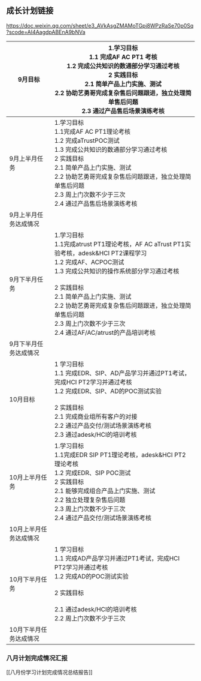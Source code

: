 

## 成长计划链接
https://doc.weixin.qq.com/sheet/e3_AVkAsgZMAMoTGpj8WPzRaSe70p0Sq?scode=AI4AagdpABEnA9bNVa

| 9月目标         | 1.学习目标  <br>1.1 完成AF AC PT1 考核  <br>1.2 完成公共知识的数通部分学习通过考核  <br>2 实践目标  <br>2.1 简单产品上门实施、测试  <br>2.2 协助艺勇哥完成复杂售后问题跟进，独立处理简单售后问题  <br>2.3 通过产品售后场景演练考核                                                                                                    |
| ------------ | ------------------------------------------------------------------------------------------------------------------------------------------------------------------------------------------------------------------------------------------------------- |
| 9月上半月任务      | 1.学习目标  <br>1.1完成AF AC PT1理论考核  <br>1.2 完成aTrustPOC测试  <br>1.3 完成公共知识的数通部分学习通过考核  <br>2 实践目标  <br>2.1 简单产品上门实施、测试  <br>2.2 协助艺勇哥完成复杂售后问题跟进，独立处理简单售后问题  <br>2.3 周上门次数不少于三次  <br>2.4 通过产品售后场景演练考核                                                         |
| 9月上半月任务达成情况  |                                                                                                                                                                                                                                                         |
| 9月下半月任务      | 1.学习目标  <br>1.1完成atrust PT1理论考核，AF AC aTrust PT1实验考核，adesk&HCI PT2课程学习  <br>1.2 完成AF、ACPOC测试  <br>1.3 完成公共知识的操作系统部分学习通过考核  <br>  <br>2 实践目标  <br>2.1 简单产品上门实施、测试  <br>2.2 协助艺勇哥完成复杂售后问题跟进，独立处理简单售后问题  <br>2.3 周上门次数不少于三次  <br>2.4 通过AF/AC/atrust的产品培训考核 |
| 9月下半月任务达成情况  |                                                                                                                                                                                                                                                         |
| 10月目标        | 1 学习目标  <br>1.1 完成EDR、SIP、AD产品学习并通过PT1考试，完成HCI PT2学习并通过考核  <br>1.2 完成EDR、SIP、AD的POC测试实验  <br>  <br>2 实践目标  <br>2.1 完成商业组所有客户的对接  <br>2.2 通过产品交付/测试场景演练考核  <br>2.3 通过adesk/HCI的培训考核                                                                      |
| 10月上半月任务     | 1.学习目标  <br>1.1完成EDR SIP PT1理论考核，adesk&HCI PT2 理论考核  <br>1.2 完成EDR、SIP POC测试  <br>2 实践目标  <br>2.1 能够完成组合产品上门实施、测试  <br>2.2 独立处理复杂售后问题  <br>2.3 周上门次数不少于三次  <br>2.4 通过产品交付/测试场景演练考核                                                                      |
| 10月上半月任务达成情况 |                                                                                                                                                                                                                                                         |
| 10月下半月任务     | 1 学习目标  <br>1.1 完成AD产品学习并通过PT1考试，完成HCI PT2学习并通过考核  <br>1.2 完成AD的POC测试实验  <br>  <br>2 实践目标  <br>  <br>2.1 通过adesk/HCI的培训考核  <br>2.2 周上门次数不少于三次                                                                                                           |
| 10月下半月任务达成情况 |                                                                                                                                                                                                                                                         |



### 八月计划完成情况汇报

[[八月份学习计划完成情况总结报告]]

